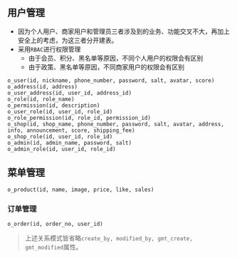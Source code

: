 ## 用户管理
- 因为个人用户、商家用户和管理员三者涉及到的业务、功能交叉不大，再加上安全上的考虑，为这三者分开建表。
- 采用`RBAC`进行权限管理
	- 由于会员、积分、黑名单等原因，不同个人用户的权限会有区别
	- 由于政策、黑名单等原因，不同商家用户的权限会有区别
```
o_user(id, nickname, phone_number, password, salt, avatar, score)
o_address(id, address)
o_user_address(id, user_id, address_id)
o_role(id, role_name)
o_permission(id, description)
o_user_role(id, user_id, role_id)
o_role_permission(id, role_id, permission_id)
o_shop(id, shop_name, phone_number, password, salt, avatar, address, info, announcement, score, shipping_fee)
o_shop_role(id, user_id, role_id)
o_admin(id, admin_name, password, salt)
o_admin_role(id, user_id, role_id)
```

## 菜单管理
```
o_product(id, name, image, price, like, sales)
```
### 订单管理
```
o_order(id, order_no, user_id)
```

> 上述关系模式皆省略`create_by, modified_by, gmt_create, gmt_modified`属性。
<!--stackedit_data:
eyJoaXN0b3J5IjpbNzg1Njk5MjM1LC0xNDc5Mjk2NTI5LC0xMT
EyMTA4OTA4LDE0MjA5NzYwODksLTcyMjgwNDI0NSwtMjEyMzg3
NjAzMSwtMTcxODIxNDE1LC0xNjk4MDg0OTE0LC0xODUzNjgxMD
QwLDE2NDE5Njc1ODIsMjExNjE1MzA4NiwtMTkyMTQyMTY5Nl19

-->